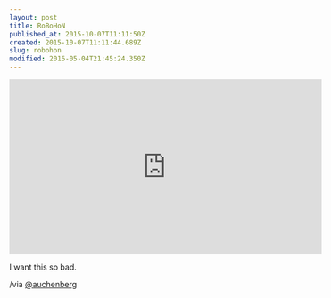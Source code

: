 ```yaml
---
layout: post
title: RoBoHoN
published_at: 2015-10-07T11:11:50Z
created: 2015-10-07T11:11:44.689Z
slug: robohon
modified: 2016-05-04T21:45:24.350Z
---
```

<iframe width="560" height="315" src="https://www.youtube-nocookie.com/embed/HQtIlxe_ZkY" frameborder="0" allow="accelerometer; autoplay; encrypted-media; gyroscope; picture-in-picture" allowfullscreen></iframe>

I want this so bad.

/via [@auchenberg](http://twitter.com/auchenberg)
